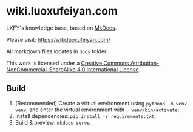 # wiki.luoxufeiyan.com

LXFY's knowledge base, based on [MkDocs](https://github.com/mkdocs/mkdocs). 

Please visit: https://wiki.luoxufeiyan.com/

All markdown files locates in `docs` folder.

This work is licensed under a
[Creative Commons Attribution-NonCommercial-ShareAlike 4.0 International License](LICENSE).

## Build
1. (Recommended) Create a virtual environment using `python3 -m venv venv`, and enter the virtual environment with `. venv/bin/activate`;
2. Install dependencies: `pip install -r requirements.txt`;
3. Build & preview: `mkdocs serve`.